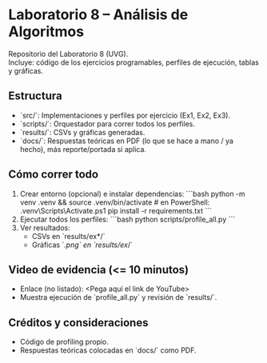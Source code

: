 # Laboratorio 8 – Análisis de Algoritmos

Repositorio del Laboratorio 8 (UVG).  
Incluye: código de los ejercicios programables, perfiles de ejecución, tablas y gráficas.

## Estructura
- \`src/\`: Implementaciones y perfiles por ejercicio (Ex1, Ex2, Ex3).
- \`scripts/\`: Orquestador para correr todos los perfiles.
- \`results/\`: CSVs y gráficas generadas.
- \`docs/\`: Respuestas teóricas en PDF (lo que se hace a mano / ya hecho), más reporte/portada si aplica.

## Cómo correr todo
1. Crear entorno (opcional) e instalar dependencias:
   \`\`\`bash
   python -m venv .venv && source .venv/bin/activate   # en PowerShell: .venv\Scripts\Activate.ps1
   pip install -r requirements.txt
   \`\`\`
2. Ejecutar todos los perfiles:
   \`\`\`bash
   python scripts/profile_all.py
   \`\`\`
3. Ver resultados:
   - CSVs en \`results/ex*/\`
   - Gráficas \`*.png\` en \`results/ex*/\`

## Video de evidencia (<= 10 minutos)
- Enlace (no listado): <Pega aquí el link de YouTube>
- Muestra ejecución de \`profile_all.py\` y revisión de \`results/\`.

## Créditos y consideraciones
- Código de profiling propio.
- Respuestas teóricas colocadas en \`docs/\` como PDF.

